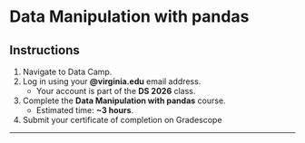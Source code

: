 # Data Manipulation with pandas

## Instructions
1. Navigate to Data Camp.
2. Log in using your **@virginia.edu** email address.  
   - Your account is part of the **DS 2026** class.
3. Complete the **Data Manipulation with pandas** course.  
   - Estimated time: **~3 hours**.
4. Submit your certificate of completion on Gradescope

---

